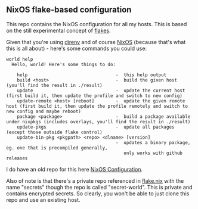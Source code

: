 ## NixOS flake-based configuration

This repo contains the NixOS configuration for all my hosts. This is based on the still experimental concept of [flakes](https://gist.github.com/edolstra/40da6e3a4d4ee8fd019395365e0772e7).

Given that you're using [direnv](https://direnv.net/) and of course [NixOS](https://nixos.org) (because that's what this is all about) - here's some commands you could use:

```
world help
  Hello, world! Here's some things to do:

    help                                 -  this help output
    build <host>                         -  build the given host (you'll find the result in ./result)
    update                               -  update the current host (first build it, then update the profile and switch to new config)
    update-remote <host> [reboot]        -  update the given remote host (first build it, then update the profile remotely and switch to new config and maybe reboot)
    package <package>                    -  build a package available under nixpkgs (includes overlays, you'll find the result in ./result)
    update-pkgs                          -  update all packages (except those outside flake control)
    update-bin-pkg <pkgpath> <repo> <dlname> [version]
                                         -  updates a binary package, eg. one that is precompiled generally,
                                            only works with github releases
```

I do have an old repo for this here [NixOS Configuration](https://github.com/johnae/nixos-configuration).

Also of note is that there's a private repo referenced in [flake.nix](flake.nix) with the name "secrets" though the repo is called "secret-world". This is private and contains encrypted secrets. So clearly, you won't be able to just clone this repo and use an existing host.